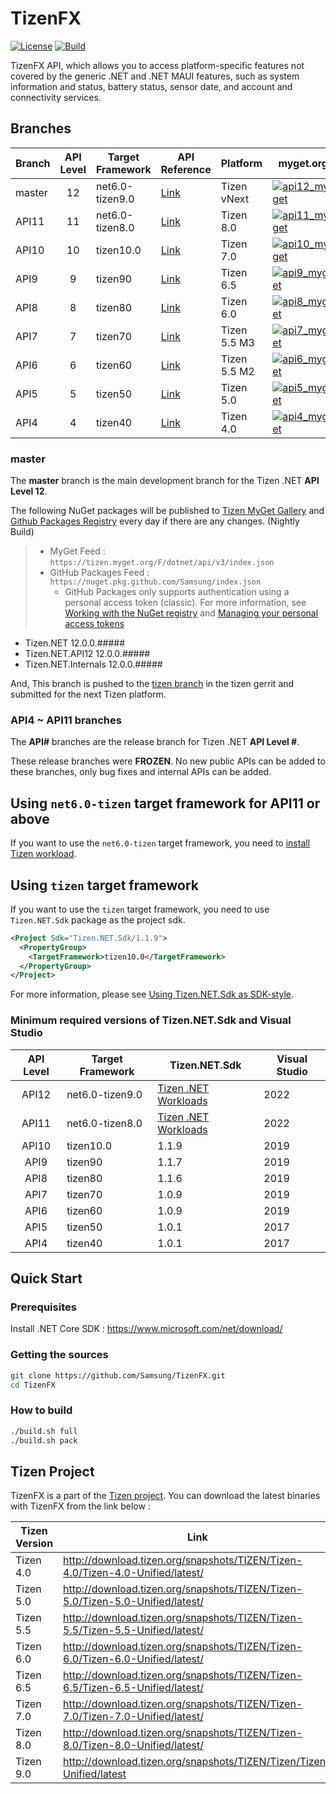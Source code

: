 # TizenFX

[![License](https://img.shields.io/badge/licence-Apache%202.0-brightgreen.svg?label=License&style=flat-square)](LICENSE)
[![Build](https://img.shields.io/github/actions/workflow/status/Samsung/TizenFX/build-branches.yml?query=branch%3Amaster?label=Build&style=flat-square)](https://github.com/Samsung/TizenFX/actions?query=workflow%3A%22Build+Branches%22+branch%3Amaster)

TizenFX API, which allows you to access platform-specific features not covered by the generic .NET and .NET MAUI features, such as system information and status, battery status, sensor date, and account and connectivity services.

## Branches

| Branch | API Level | Target Framework | API Reference | Platform          | myget.org | nuget.org  |
|--------|:---------:|------------------|---------------|-------------------|-----------|------------|
|master  | 12        | net6.0-tizen9.0 | [Link](https://samsung.github.io/TizenFX/master/) | Tizen vNext | [![api12_myget](https://img.shields.io/tizen.myget/dotnet/vpre/Tizen.NET.API12.svg)](https://tizen.myget.org/feed/dotnet/package/nuget/Tizen.NET) |  |
|API11   | 11        | net6.0-tizen8.0 | [Link](https://samsung.github.io/TizenFX/API11/) | Tizen 8.0 | [![api11_myget](https://img.shields.io/tizen.myget/dotnet/vpre/Tizen.NET.API11.svg)](https://tizen.myget.org/feed/dotnet/package/nuget/Tizen.NET) |  |
|API10   | 10        | tizen10.0 | [Link](https://samsung.github.io/TizenFX/API10/) | Tizen 7.0 | [![api10_myget](https://img.shields.io/tizen.myget/dotnet/vpre/Tizen.NET.API10.svg)](https://tizen.myget.org/feed/dotnet/package/nuget/Tizen.NET) | [![api10_nuget](https://img.shields.io/nuget/v/Tizen.NET.API10.svg)](https://www.nuget.org/packages/Tizen.NET/) |
|API9    | 9         | tizen90   | [Link](https://samsung.github.io/TizenFX/API9/) | Tizen 6.5 | [![api9_myget](https://img.shields.io/tizen.myget/dotnet/vpre/Tizen.NET.API9.svg)](https://tizen.myget.org/feed/dotnet/package/nuget/Tizen.NET) | [![api9_nuget](https://img.shields.io/nuget/v/Tizen.NET.API9.svg)](https://www.nuget.org/packages/Tizen.NET/) |
|API8    | 8         | tizen80   | [Link](https://samsung.github.io/TizenFX/API8/) | Tizen 6.0 | [![api8_myget](https://img.shields.io/tizen.myget/dotnet/vpre/Tizen.NET.API8.svg)](https://tizen.myget.org/feed/dotnet/package/nuget/Tizen.NET) | [![api8_nuget](https://img.shields.io/nuget/v/Tizen.NET.API8.svg)](https://www.nuget.org/packages/Tizen.NET/) |
|API7    | 7         | tizen70   | [Link](https://samsung.github.io/TizenFX/API7/) | Tizen 5.5 M3 | [![api7_myget](https://img.shields.io/tizen.myget/dotnet/vpre/Tizen.NET.API7.svg)](https://tizen.myget.org/feed/dotnet/package/nuget/Tizen.NET) | [![api7_nuget](https://img.shields.io/nuget/v/Tizen.NET.API7.svg)](https://www.nuget.org/packages/Tizen.NET/) |
|API6    | 6         | tizen60   | [Link](https://samsung.github.io/TizenFX/API6/) | Tizen 5.5 M2 | [![api6_myget](https://img.shields.io/tizen.myget/dotnet/vpre/Tizen.NET.API6.svg)](https://tizen.myget.org/feed/dotnet/package/nuget/Tizen.NET) | [![api6_nuget](https://img.shields.io/nuget/v/Tizen.NET.API6.svg)](https://www.nuget.org/packages/Tizen.NET/) |
|API5    | 5         | tizen50   | [Link](https://samsung.github.io/TizenFX/API5/) | Tizen 5.0       | [![api5_myget](https://img.shields.io/tizen.myget/dotnet/vpre/Tizen.NET.API5.svg)](https://tizen.myget.org/feed/dotnet/package/nuget/Tizen.NET) | [![api5_nuget](https://img.shields.io/nuget/v/Tizen.NET.API5.svg)](https://www.nuget.org/packages/Tizen.NET/) |
|API4    | 4         | tizen40   | [Link](https://samsung.github.io/TizenFX/API4/) | Tizen 4.0         | [![api4_myget](https://img.shields.io/tizen.myget/dotnet/vpre/Tizen.NET.API4.svg)](https://tizen.myget.org/feed/dotnet/package/nuget/Tizen.NET) | [![api4_nuget](https://img.shields.io/nuget/v/Tizen.NET.API4.svg)](https://www.nuget.org/packages/Tizen.NET/) |

### master
The __master__ branch is the main development branch for the Tizen .NET __API Level 12__.

The following NuGet packages will be published to [Tizen MyGet Gallery](https://tizen.myget.org/gallery/dotnet) and [Github Packages Registry](https://github.com/orgs/Samsung/packages?tab=packages&q=Tizen.NET) every day if there are any changes. (Nightly Build)

> - MyGet Feed : ```https://tizen.myget.org/F/dotnet/api/v3/index.json```
> - GitHub Packages Feed : ```https://nuget.pkg.github.com/Samsung/index.json```
>   - GitHub Packages only supports authentication using a personal access token (classic). For more information, see [Working with the NuGet registry](https://docs.github.com/en/packages/working-with-a-github-packages-registry/working-with-the-nuget-registry) and [Managing your personal access tokens](https://docs.github.com/en/authentication/keeping-your-account-and-data-secure/managing-your-personal-access-tokens)

* Tizen.NET 12.0.0.#####
* Tizen.NET.API12 12.0.0.#####
* Tizen.NET.Internals 12.0.0.#####

And, This branch is pushed to the [tizen branch](https://git.tizen.org/cgit/platform/core/csapi/tizenfx/?h=tizen) in the tizen gerrit and submitted for the next Tizen platform.

### API4 ~ API11 branches
The __API#__ branches are the release branch for Tizen .NET __API Level #__.

These release branches were __FROZEN__. No new public APIs can be added to these branches, only bug fixes and internal APIs can be added.

## Using `net6.0-tizen` target framework for API11 or above
If you want to use the `net6.0-tizen` target framework, you need to [install Tizen workload](https://github.com/Samsung/Tizen.NET/wiki/Installing-Tizen-.NET-Workload).

## Using `tizen` target framework
If you want to use the `tizen` target framework, you need to use `Tizen.NET.Sdk` package as the project sdk.
```xml
<Project Sdk="Tizen.NET.Sdk/1.1.9">
  <PropertyGroup>
    <TargetFramework>tizen10.0</TargetFramework>
  </PropertyGroup>
</Project>
```
For more information, please see [Using Tizen.NET.Sdk as SDK-style](https://developer.samsung.com/tizen/blog/en-us/2019/06/13/using-tizennetsdk-as-sdk-style).

### Minimum required versions of Tizen.NET.Sdk and Visual Studio
| API Level | Target Framework | Tizen.NET.Sdk | Visual Studio     |
|:---------:|------------------|---------------|-------------------|
| API12     | net6.0-tizen9.0  | [Tizen .NET Workloads](https://github.com/samsung/Tizen.NET) | 2022       |
| API11     | net6.0-tizen8.0  | [Tizen .NET Workloads](https://github.com/samsung/Tizen.NET) | 2022       |
| API10     | tizen10.0        | 1.1.9         | 2019              |
| API9      | tizen90          | 1.1.7         | 2019              |
| API8      | tizen80          | 1.1.6         | 2019              |
| API7      | tizen70          | 1.0.9         | 2019              |
| API6      | tizen60          | 1.0.9         | 2019              |
| API5      | tizen50          | 1.0.1         | 2017              |
| API4      | tizen40          | 1.0.1         | 2017              |


## Quick Start
### Prerequisites
Install .NET Core SDK : https://www.microsoft.com/net/download/

### Getting the sources
```bash
git clone https://github.com/Samsung/TizenFX.git
cd TizenFX
```
### How to build
```bash
./build.sh full
./build.sh pack
```

## Tizen Project
TizenFX is a part of the [Tizen project](https://www.tizen.org).
You can download the latest binaries with TizenFX from the link below :

| Tizen Version     | Link |
|-------------------|------|
| Tizen 4.0         | http://download.tizen.org/snapshots/TIZEN/Tizen-4.0/Tizen-4.0-Unified/latest/ |
| Tizen 5.0         | http://download.tizen.org/snapshots/TIZEN/Tizen-5.0/Tizen-5.0-Unified/latest/ |
| Tizen 5.5         | http://download.tizen.org/snapshots/TIZEN/Tizen-5.5/Tizen-5.5-Unified/latest/ |
| Tizen 6.0         | http://download.tizen.org/snapshots/TIZEN/Tizen-6.0/Tizen-6.0-Unified/latest/ |
| Tizen 6.5         | http://download.tizen.org/snapshots/TIZEN/Tizen-6.5/Tizen-6.5-Unified/latest/ |
| Tizen 7.0         | http://download.tizen.org/snapshots/TIZEN/Tizen-7.0/Tizen-7.0-Unified/latest/ |
| Tizen 8.0         | http://download.tizen.org/snapshots/TIZEN/Tizen-8.0/Tizen-8.0-Unified/latest/ |
| Tizen 9.0         | http://download.tizen.org/snapshots/TIZEN/Tizen/Tizen-Unified/latest          |
